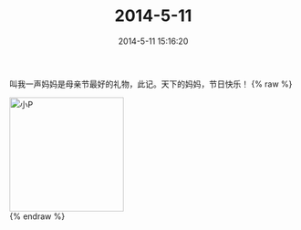 ﻿---
title: 2014-5-11
date: 2014-5-11 15:16:20
tags:
categories: 妈妈
---
叫我一声妈妈是母亲节最好的礼物，此记。天下的妈妈，节日快乐！
{% raw %}
<div style="width:500 px">
<div style="float:left; width:100 px"><img src="/images/微信图片_20171010152700.jpg" width="200" alt="小P"></div>
<div style="clear:both"></div>
</div>
{% endraw %}